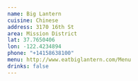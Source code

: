 ```yaml
---
name: Big Lantern
cuisine: Chinese
address: 3170 16th St
area: Mission District
lat: 37.7650406
lon: -122.4234894
phone: "+14158638100"
menu: http://www.eatbiglantern.com/Menu
drinks: false
---
```

